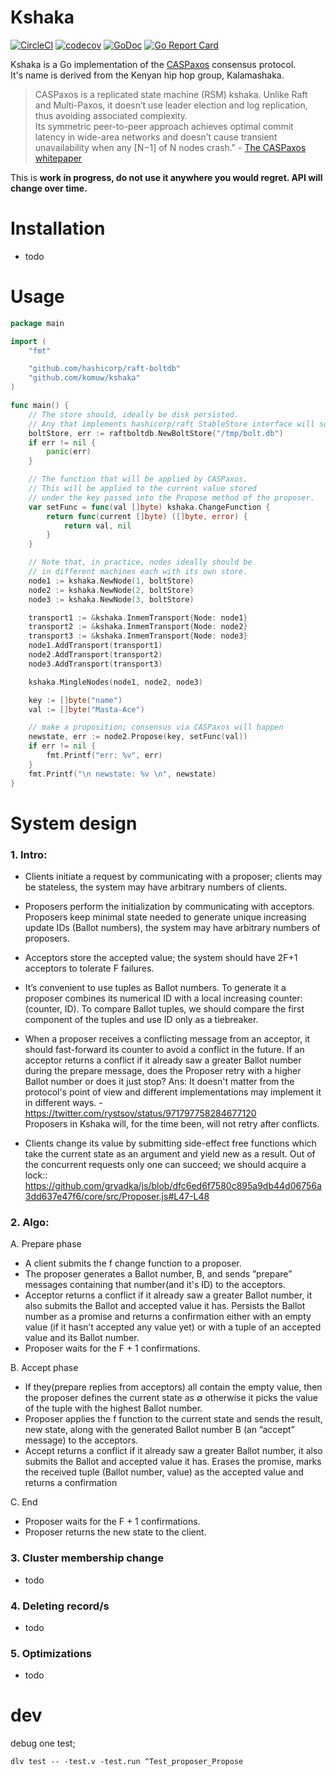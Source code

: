 # Kshaka
[![CircleCI](https://circleci.com/gh/komuw/kshaka.svg?style=svg)](https://circleci.com/gh/komuw/kshaka)
[![codecov](https://codecov.io/gh/komuw/kshaka/branch/master/graph/badge.svg)](https://codecov.io/gh/komuw/kshaka)
[![GoDoc](https://godoc.org/github.com/komuw/kshaka?status.svg)](https://godoc.org/github.com/komuw/kshaka)
[![Go Report Card](https://goreportcard.com/badge/github.com/komuw/kshaka)](https://goreportcard.com/report/github.com/komuw/kshaka)


Kshaka is a Go implementation of the [CASPaxos](https://github.com/rystsov/caspaxos/blob/master/latex/caspaxos.pdf) consensus protocol.                              
It's name is derived from the Kenyan hip hop group, Kalamashaka.                
>CASPaxos is a replicated state machine (RSM) kshaka. Unlike Raft and Multi-Paxos, it doesn’t use leader election and log replication, thus avoiding associated complexity.                   
Its symmetric peer-to-peer approach achieves optimal commit latency in wide-area networks and doesn’t cause transient unavailability when any [N−1] of N nodes crash." - [The CASPaxos whitepaper](https://github.com/rystsov/caspaxos/blob/master/latex/caspaxos.pdf)             

This is **work in progress, do not use it anywhere you would regret. API will change over time.**


# Installation
- todo          


# Usage
```go
package main

import (
	"fmt"

	"github.com/hashicorp/raft-boltdb"
	"github.com/komuw/kshaka"
)

func main() {
	// The store should, ideally be disk persisted.
	// Any that implements hashicorp/raft StableStore interface will suffice
	boltStore, err := raftboltdb.NewBoltStore("/tmp/bolt.db")
	if err != nil {
		panic(err)
	}

	// The function that will be applied by CASPaxos.
	// This will be applied to the current value stored
	// under the key passed into the Propose method of the proposer.
	var setFunc = func(val []byte) kshaka.ChangeFunction {
		return func(current []byte) ([]byte, error) {
			return val, nil
		}
	}

	// Note that, in practice, nodes ideally should be
	// in different machines each with its own store.
	node1 := kshaka.NewNode(1, boltStore)
	node2 := kshaka.NewNode(2, boltStore)
	node3 := kshaka.NewNode(3, boltStore)

	transport1 := &kshaka.InmemTransport{Node: node1}
	transport2 := &kshaka.InmemTransport{Node: node2}
	transport3 := &kshaka.InmemTransport{Node: node3}
	node1.AddTransport(transport1)
	node2.AddTransport(transport2)
	node3.AddTransport(transport3)

	kshaka.MingleNodes(node1, node2, node3)

	key := []byte("name")
	val := []byte("Masta-Ace")

	// make a proposition; consensus via CASPaxos will happen
	newstate, err := node2.Propose(key, setFunc(val))
	if err != nil {
		fmt.Printf("err: %v", err)
	}
	fmt.Printf("\n newstate: %v \n", newstate)
}
```               


# System design

### 1. Intro:           
- Clients initiate a request by communicating with a proposer; clients may be stateless, the system may have arbitrary numbers of clients.               
- Proposers perform the initialization by communicating with acceptors. 
Proposers keep minimal state needed to generate unique increasing update IDs (Ballot numbers), the system may have arbitrary numbers of proposers.        
- Acceptors store the accepted value; the system should have 2F+1 acceptors to tolerate F failures.


- It’s convenient to use tuples as Ballot numbers. 
To generate it a proposer combines its numerical ID with a local increasing counter: (counter, ID). 
To compare Ballot tuples, we should compare the first component of the tuples and use ID only as a tiebreaker.
- When a proposer receives a conflicting message from an acceptor, it should fast-forward its counter to avoid a conflict in the future. 
If an acceptor returns a conflict if it already saw a greater Ballot number during the prepare message, does the Proposer retry with a higher Ballot number or does it just stop?
Ans: It doesn't matter from the protocol's point of view and different implementations may implement it in different ways. - https://twitter.com/rystsov/status/971797758284677120       
Proposers in Kshaka will, for the time been, will not retry after conflicts.

- Clients change its value by submitting side-effect free functions which take the current state as an argument and yield new as a result. 
Out of the concurrent requests only one can succeed;  we should acquire a lock:: https://github.com/gryadka/js/blob/dfc6ed6f7580c895a9db44d06756a3dd637e47f6/core/src/Proposer.js#L47-L48 

### 2. Algo:            

A. Prepare phase
- A client submits the f change function to a proposer.
- The proposer generates a Ballot number, B, and sends ”prepare” messages containing that number(and it's ID) to the acceptors.
- Acceptor returns a conflict if it already saw a greater Ballot number, it also submits the Ballot and accepted value it has.
Persists the Ballot number as a promise and returns a confirmation either with an empty value (if it hasn’t accepted any value yet) or with a tuple of an accepted value and its Ballot number.
- Proposer waits for the F + 1 confirmations.               

B. Accept phase
- If they(prepare replies from acceptors) all contain the empty value, then the proposer defines the current state as ∅ otherwise it picks the value of the tuple with the highest Ballot number.             
- Proposer applies the f function to the current state and sends the result, new state, along with the generated Ballot number B (an ”accept” message) to the acceptors.
- Accept returns a conflict if it already saw a greater Ballot number, it also submits the Ballot and accepted value it has.
Erases the promise, marks the received tuple (Ballot number, value) as the accepted value and returns a confirmation        

C. End
- Proposer waits for the F + 1 confirmations.
- Proposer returns the new state to the client.       

### 3. Cluster membership change
- todo                 

### 4. Deleting record/s
- todo         

### 5. Optimizations
- todo          

# dev
debug one test;     
```
dlv test -- -test.v -test.run ^Test_proposer_Propose
```